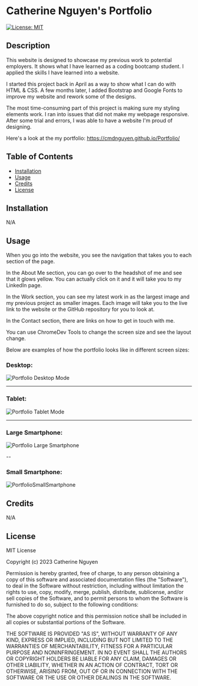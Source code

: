 # Catherine Nguyen's Portfolio

[![License: MIT](https://img.shields.io/badge/License-MIT-yellow.svg)](https://opensource.org/licenses/MIT)

## Description

This website is designed to showcase my previous work to potential employers. 
It shows what I have learned as a coding bootcamp student. I applied the skills I have learned into a website. 

I started this project back in April as a way to show what I can do with HTML & CSS. A few months later, I added Bootstrap and Google Fonts to improve my website and rework some of the designs. 

The most time-consuming part of this project is making sure my styling elements work. I ran into issues that did not make my webpage responsive. After some trial and errors, I was able to have a website I'm proud of designing.

Here's a look at the my portfolio: https://cmdnguyen.github.io/Portfolio/

## Table of Contents

- [Installation](#installation)
- [Usage](#usage)
- [Credits](#credits)
- [License](#license)

## Installation

N/A

## Usage

When you go into the website, you see the navigation that takes you to each section of the page.

In the About Me section, you can go over to the headshot of me and see that it glows yellow. 
You can actually click on it and it will take you to my LinkedIn page.

In the Work section, you can see my latest work in as the largest image and my previous project as smaller images.
Each image will take you to the live link to the website or the GitHub repository for you to look at.

In the Contact section, there are links on how to get in touch with me. 

You can use ChromeDev Tools to change the screen size and see the layout change.

Below are examples of how the portfolio looks like in different screen sizes:

### Desktop:

![Portfolio Desktop Mode](/assets/images/Portfolio-Desktop.png)

---

### Tablet:
![Portfolio Tablet Mode](/assets/images/Portfolio-Tablet.png)

---

### Large Smartphone:

![Portfolio Large Smartphone](/assets/images/Portfolio-LgSmartPhone.png)

--

### Small Smartphone:

![PortfolioSmallSmartphone](/assets/images/Portfolio-SmSmartPhone.png)

## Credits

N/A

## License

MIT License

Copyright (c) 2023 Catherine Nguyen

Permission is hereby granted, free of charge, to any person obtaining a copy
of this software and associated documentation files (the "Software"), to deal
in the Software without restriction, including without limitation the rights
to use, copy, modify, merge, publish, distribute, sublicense, and/or sell
copies of the Software, and to permit persons to whom the Software is
furnished to do so, subject to the following conditions:

The above copyright notice and this permission notice shall be included in all
copies or substantial portions of the Software.

THE SOFTWARE IS PROVIDED "AS IS", WITHOUT WARRANTY OF ANY KIND, EXPRESS OR
IMPLIED, INCLUDING BUT NOT LIMITED TO THE WARRANTIES OF MERCHANTABILITY,
FITNESS FOR A PARTICULAR PURPOSE AND NONINFRINGEMENT. IN NO EVENT SHALL THE
AUTHORS OR COPYRIGHT HOLDERS BE LIABLE FOR ANY CLAIM, DAMAGES OR OTHER
LIABILITY, WHETHER IN AN ACTION OF CONTRACT, TORT OR OTHERWISE, ARISING FROM,
OUT OF OR IN CONNECTION WITH THE SOFTWARE OR THE USE OR OTHER DEALINGS IN THE
SOFTWARE.

